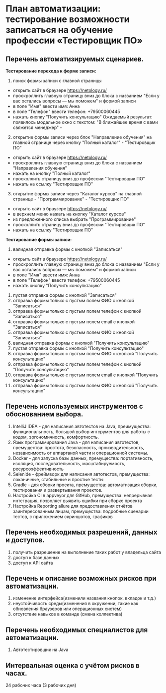 # План автоматизации: тестирование возможности записаться на обучение профессии «Тестировщик ПО»

## Перечень автоматизируемых сценариев.

**Тестирование перехода к форме записи:**
1. поиск формы записи с главной страницы
* открыть сайт в браузере https://netology.ru/
* проскроллить главную страницу вниз до блока с названием "Если у вас остались вопросы — мы поможем" и формой записи
* в поле "Имя" ввести имя: Анна
* в поле "Телефон" ввести телефон: +79500060445
* нажать кнопку "Получить консультацию"
Ожидаемый результат: появилось модальное окно с текстом: "В ближайшее время с вами свяжется менеджер" -
2. открытие формы записи через блок "Направление обучения" на главной странице через кнопку "Полный каталог" - "Тестировщик ПО"
* открыть сайт в браузере https://netology.ru/
* проскроллить главную страницу вниз до блока с названием "Направления обучения"
* нажать на кнопку "Полный каталог"
* просколлить страницу вниз до профессии "Тестировщик ПО"
* нажать на ссылку "Тестировщик ПО"
3. открытие формы записи через "Каталог курсов" на главной странице - "Программирование" - "Тестировщик ПО"
* открыть сайт в браузере https://netology.ru/
* в верхнем меню нажать на кнопку "Каталог курсов"
* из предложенного списка выбрать "Программирование"
* просколлить страницу вниз до профессии "Тестировщик ПО"
* нажать на ссылку "Тестировщик ПО"

**Тестирование формы записи:**
1. валидная отправка формы с кнопкой "Записаться"
* открыть сайт в браузере https://netology.ru/
* проскроллить главную страницу вниз до блока с названием "Если у вас остались вопросы — мы поможем" и формой записи
* в поле "Имя" ввести имя: Анна
* в поле "Телефон" ввести телефон: +79500060445
* нажать кнопку "Получить консультацию" 
1. пустая отправка формы с кнопкой "Записаться"
1. отправка формы только с пустым полем ФИО с кнопкой "Записаться"
1. отправка формы только с пустым полем телефон с кнопкой "Записаться"
1. отправка формы только с пустым полем email с кнопкой "Записаться"
1. отправка формы только с пустым полем ФИО с кнопкой "Записаться"
1. валидная отправка формы с кнопкой "Получить консультацию"
1. пустая отправка формы с кнопкой "Получить консультацию"
1. отправка формы только с пустым полем ФИО с кнопкой "Получить консультацию"
1. отправка формы только с пустым полем телефон с кнопкой "Получить консультацию"
1. отправка формы только с пустым полем email с кнопкой "Получить консультацию"
1. отправка формы только с пустым полем ФИО с кнопкой "Получить консультацию"


## Перечень используемых инструментов с обоснованием выбора.
1. IntelliJ IDEA - для написания автотестов на Java, преимущества: функциональность, большой выбор интсрументов для работы с кодом, эргономичность, комфортность.
1. Язык программирования Java - для написания автотестов, премущества: простота, безопасность, производительность, независимость от аппартаной части и операционной системы.
1. Docker - для запуска базы данных, премущества: портативность, изоляция, последовательность, масштабируемость, ресурсоэффективность
1. Selenide - фреймворк для написания автотестов, премущества: локаничные, стабильные  и простые тесты
1. Gradle - для сборки проекта, премущества: автоматизация сборки, тестирования и развертывания проектов.
1. Настройка CI в appveyor для GitHub, премущества: непрерывная интеграция, позволяет выявить ошибки при сборке проекта
1. Настройка Reporting allure для предоставления отчётов заинтересованным лицам, премущества: подробные сценарии тестов, с приложением скриншотов, графиков


## Перечень необходимых разрешений, данных и доступов.
1. получить разрешение на выполнение таких работ у владельца сайта
1. доступ к базе данных
1. доступ к API сайта


## Перечень и описание возможных рисков при автоматизации.
1. изменение интерфейса(изменили названия кнопок, вкладок и т.д.)
1. неустойчивость среды(изменения в окружении, такие как обновления браузеров или операционных систем)
1. отсутствие навыков в команде (смена коллектива)


## Перечень необходимых специалистов для автоматизации.
1. Автотестировщик на Java


## Интервальная оценка с учётом рисков в часах.
24 рабочих часа (3 рабочих дня)
